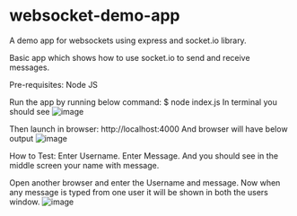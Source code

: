 # websocket-demo-app
A demo app for websockets using express and socket.io library.

Basic app which shows how to use socket.io to send and receive messages. 

Pre-requisites: Node JS

Run the app by running below command:
$ node index.js
In terminal you should see
![image](https://user-images.githubusercontent.com/13249515/208617363-c7ccaf9d-186d-497f-a7de-6585c2e94784.png)

Then launch in browser:
http://localhost:4000
And browser will have below output
![image](https://user-images.githubusercontent.com/13249515/208617528-637c4bc4-f471-49c1-9a0a-899a8c376f34.png)

How to Test: 
Enter Username.
Enter Message.
And you should see in the middle screen your name with message. 

Open another browser and enter the Username and message.
Now when any message is typed from one user it will be shown in both the users window.
![image](https://user-images.githubusercontent.com/13249515/208617908-114d8a53-c5ad-48e6-ad50-176ba5aecb0b.png)
